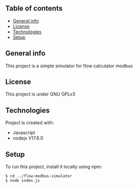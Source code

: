 ## Table of contents
* [General info](#general-info)
* [License](#license)
* [Technologies](#technologies)
* [Setup](#setup)

## General info
This project is a simple simulator for flow calculator modbus 

## License
This project is under GNU GPLv3
	
## Technologies
Project is created with:
* Javascript
* nodejs V17.6.0

	
## Setup
To run this project, install it locally using npm:

```
$ cd ../flow-modbus-simulator
$ node index.js
```